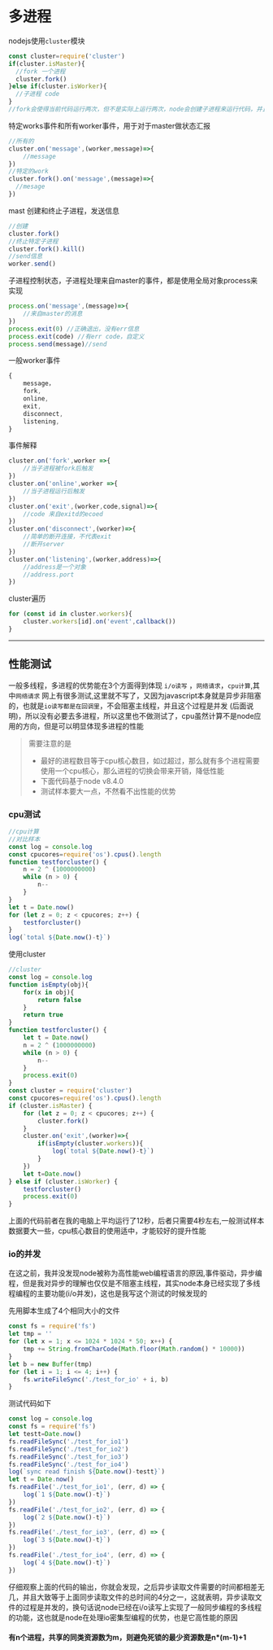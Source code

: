 # 多进程

nodejs使用`cluster`模块

```javascript
const cluster=require('cluster')
if(cluster.isMaster){
  //fork 一个进程
  cluster.fork()
}else if(cluster.isWorker){
  //子进程 code
}
//fork会使得当前代码运行两次，但不是实际上运行两次，node会创建子进程来运行代码，并且，子进程可以共享tcp连接，比如listenPort
```

特定works事件和所有worker事件，用于对于master做状态汇报

```javascript
//所有的
cluster.on('message',(worker,message)=>{
    //message
})
//特定的work
cluster.fork().on('message',(message)=>{
  //mesage  
})
```

mast 创建和终止子进程，发送信息

```javascript
//创建
cluster.fork()
//终止特定子进程
cluster.fork().kill()
//send信息
worker.send()
```

子进程控制状态，子进程处理来自master的事件，都是使用全局对象process来实现

```javascript
process.on('message',(message)=>{
    //来自master的消息
})
process.exit(0) //正确退出，没有err信息
process.exit(code) //有err code，自定义
process.send(message)//send
```

一般worker事件

```javascript
{
    message，
    fork,
    online,
    exit,
   	disconnect,
   	listening,
}
```

事件解释

```javascript
cluster.on('fork',worker =>{
    //当子进程被fork后触发
})
cluster.on('online',worker =>{
    //当子进程运行后触发
})
cluster.on('exit',(worker,code,signal)=>{
    //code 来自exitd的ecoed
})
cluster.on('disconnect',(worker)=>{
    //简单的断开连接，不代表exit
  	//断开server
})
cluster.on('listening',(worker,address)=>{
    //address是一个对象
 	//address.port
})
```

cluster遍历

```javascript
for (const id in cluster.workers){
    cluster.workers[id].on('event',callback())
}
```

***

## 性能测试

一般多线程，多进程的优势能在3个方面得到体现  `i/o读写` ，`网络请求`，`cpu计算`,其中`网络请求` 网上有很多测试,这里就不写了，又因为javascript本身就是异步非阻塞的，也就是`io读写都是在回调里`，不会阻塞主线程，并且这个过程是并发 (后面说明)，所以没有必要去多进程，所以这里也不做测试了，cpu虽然计算不是node应用的方向，但是可以明显体现多进程的性能

> 需要注意的是
>
> * 最好的进程数目等于cpu核心数目，如过超过，那么就有多个进程需要使用一个cpu核心，那么进程的切换会带来开销，降低性能
> * 下面代码基于node v8.4.0
> * 测试样本要大一点，不然看不出性能的优势

### cpu测试

```javascript
//cpu计算
//对比样本
const log = console.log
const cpucores=require('os').cpus().length
function testforcluster() {
    n = 2 ^ (1000000000)
    while (n > 0) {
        n--
    }
}
let t = Date.now()
for (let z = 0; z < cpucores; z++) {
    testforcluster()
}
log(`total ${Date.now()-t}`)
```

使用cluster

```javascript
//cluster
const log = console.log
function isEmpty(obj){
    for(x in obj){
        return false
    }
    return true
}
function testforcluster() {
    let t = Date.now()
    n = 2 ^ (1000000000)
    while (n > 0) {
        n--
    }
    process.exit(0)
}
const cluster = require('cluster')
const cpucores=require('os').cpus().length
if (cluster.isMaster) {
    for (let z = 0; z < cpucores; z++) {
        cluster.fork()
    }
    cluster.on('exit',(worker)=>{
        if(isEmpty(cluster.workers)){
            log(`total ${Date.now()-t}`)
        }
    })
    let t=Date.now()
} else if (cluster.isWorker) {
    testforcluster()
    process.exit(0)
} 
```

上面的代码前者在我的电脑上平均运行了12秒，后者只需要4秒左右,一般测试样本数据要大一些，cpu核心数目的使用适中，才能较好的提升性能

### io的并发

在这之前，我并没发现node被称为高性能web编程语言的原因,事件驱动，异步编程，但是我对异步的理解也仅仅是不阻塞主线程，其实node本身已经实现了多线程编程的主要功能(i/o并发)，这也是我写这个测试的时候发现的

先用脚本生成了4个相同大小的文件

```javascript
const fs = require('fs')
let tmp = ''
for (let x = 1; x <= 1024 * 1024 * 50; x++) {
    tmp += String.fromCharCode(Math.floor(Math.random() * 10000))
}
let b = new Buffer(tmp)
for (let i = 1; i <= 4; i++) {
    fs.writeFileSync('./test_for_io' + i, b)
}
```

测试代码如下

```javascript
const log = console.log
const fs = require('fs')
let testt=Date.now()
fs.readFileSync('./test_for_io1')
fs.readFileSync('./test_for_io2')
fs.readFileSync('./test_for_io3')
fs.readFileSync('./test_for_io4')
log(`sync read finish ${Date.now()-testt}`)
let t = Date.now()
fs.readFile('./test_for_io1', (err, d) => {
    log(`1 ${Date.now()-t}`)
})
fs.readFile('./test_for_io2', (err, d) => {
    log(`2 ${Date.now()-t}`)
})
fs.readFile('./test_for_io3', (err, d) => {
    log(`3 ${Date.now()-t}`)
})
fs.readFile('./test_for_io4', (err, d) => {
    log(`4 ${Date.now()-t}`)
})
```

仔细观察上面的代码的输出，你就会发现，之后异步读取文件需要的时间都相差无几，并且大致等于上面同步读取文件的总时间的4分之一，这就表明，异步读取文件的过程是并发的，换句话说node已经在i/o读写上实现了一般同步编程的多线程的功能，这也就是node在处理io密集型编程的优势，也是它高性能的原因





#### 有n个进程，共享的同类资源数为m，则避免死锁的最少资源数是n*(m-1)+1